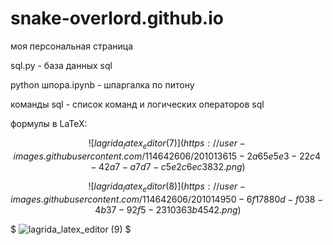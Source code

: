 
# snake-overlord.github.io

моя персональная страница

sql.py - база данных sql

python шпора.ipynb - шпаргалка по питону

команды sql - список команд и логических операторов sql

формулы в LaTeX:

$$ ![lagrida_latex_editor (7)](https://user-images.githubusercontent.com/114642606/201013615-2a65e5e3-22c4-42a7-a7d7-c5e2c6ec3832.png) $$

$$ ![lagrida_latex_editor (8)](https://user-images.githubusercontent.com/114642606/201014950-6f17880d-f038-4b37-92f5-2310363b4542.png) $$

$ ![lagrida_latex_editor (9)](https://user-images.githubusercontent.com/114642606/201014961-f6948493-5adf-4c44-9911-0220d4d9e384.png) $
